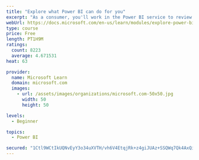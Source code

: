 ```yaml
---
title: "Explore what Power BI can do for you"
excerpt: "As a consumer, you'll work in the Power BI service to review and interact with content that has been shared with you. This module provides the foundational information that you need to work effectively in the Power BI service."
webUrl: https://docs.microsoft.com/en-us/learn/modules/explore-power-bi-service/
type: course
price: Free
length: PT1H9M
ratings:
  count: 8223
  average: 4.671531
heat: 63

provider:
  name: Microsoft Learn
  domain: microsoft.com
  images:
    - url: /assets/images/organizations/microsoft.com-50x50.jpg
      width: 50
      height: 50

levels:
  - Beginner

topics:
  - Power BI

secured: "1Ctl9WCtIkUQNvEyY3o34uXVTH/vh6V4EtqjRk+z4giJUAz+SSQWq7Qk4AxQimCjV9KcFyW/q6vuiCGqD/ob49PdbHxIys67dA7abQhdkGasaWZdzw4XkStw0oh5Z6Ik2URruVdxA/Q8IA4hJ+WI3M6uSgRvrlFg6NDkEqRkjZaNaZX/6tqWBQvwzovGvUuxNMUcMaMVrFgN9Dww3v8S+3HKTD9L0c0u4Yj7ERWrz4x/4Q/7m6XDFEnclS7I/YLHdL7H0eVC6Wex5W/iE57AFTTmYjvQgxI4uEBO5jsC8X8XzRgeqZFCHaRnWrkIK6dXN7dSWzUba7U3pOkguaZLkskH7e+4h70XHbH+kNc61vGOuSvlBAEqtbxR0UQCqMiv86jJZitSRzqksMF7sFt7GK+roadyQCfzKfmFIkSkqfg=;0hAODF7UJVopNVVG5M6org=="
---
```


